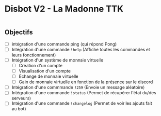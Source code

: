 # Disbot V2 - La Madonne TTK

```

```

## Objectifs
- [ ] intégration d'une commande ping (qui répond Pong)
- [ ] Intégration d'une commande `!help` (Affiche toutes les commandes et leurs fonctionnement)
- [ ] Intégration d'un système de monnaie virtuelle
    - [ ] Création d'un compte
    - [ ] Visualisation d'un compte
    - [ ] Echange de monnaie virtuelle
    - [ ] Gain de monnaie virtuelle en fonction de la présence sur le discord
- [ ] Intégration d'une commmande `!259` (Envoie un message aléatoire)
- [ ] Intégration d'une commande `!status` (Permet de récupérer l'état du/des serveurs)
- [ ] Intégration d'une commande `!changelog` (Permet de voir les ajouts fait au bot)